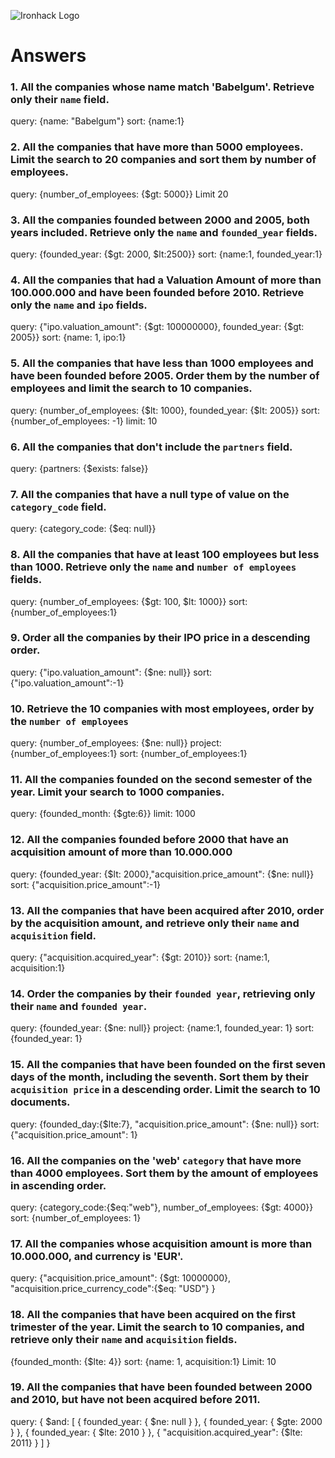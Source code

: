 ![Ironhack Logo](https://i.imgur.com/1QgrNNw.png)

# Answers

### 1. All the companies whose name match 'Babelgum'. Retrieve only their `name` field.

<!-- Your Code Goes Here -->

query: {name: "Babelgum"}
sort: {name:1}

### 2. All the companies that have more than 5000 employees. Limit the search to 20 companies and sort them by **number of employees**.

<!-- Your Code Goes Here -->

query: {number_of_employees: {$gt: 5000}}
Limit 20

### 3. All the companies founded between 2000 and 2005, both years included. Retrieve only the `name` and `founded_year` fields.

<!-- Your Code Goes Here -->

query: {founded_year: {$gt: 2000, $lt:2500}}
sort: {name:1, founded_year:1}

### 4. All the companies that had a Valuation Amount of more than 100.000.000 and have been founded before 2010. Retrieve only the `name` and `ipo` fields.

<!-- Your Code Goes Here -->

query: {"ipo.valuation_amount": {$gt: 100000000}, founded_year: {$gt: 2005}}
sort: {name: 1, ipo:1}

### 5. All the companies that have less than 1000 employees and have been founded before 2005. Order them by the number of employees and limit the search to 10 companies.

<!-- Your Code Goes Here -->

query: {number_of_employees: {$lt: 1000}, founded_year: {$lt: 2005}}
sort: {number_of_employees: -1}
limit: 10

### 6. All the companies that don't include the `partners` field.

<!-- Your Code Goes Here -->

query: {partners: {$exists: false}}

### 7. All the companies that have a null type of value on the `category_code` field.

<!-- Your Code Goes Here -->

query: {category_code: {$eq: null}}

### 8. All the companies that have at least 100 employees but less than 1000. Retrieve only the `name` and `number of employees` fields.

<!-- Your Code Goes Here -->

query: {number_of_employees: {$gt: 100, $lt: 1000}}
sort: {number_of_employees:1}

### 9. Order all the companies by their IPO price in a descending order.

<!-- Your Code Goes Here -->

query: {"ipo.valuation_amount": {$ne: null}}
sort: {"ipo.valuation_amount":-1}

### 10. Retrieve the 10 companies with most employees, order by the `number of employees`

<!-- Your Code Goes Here -->

query: {number_of_employees: {$ne: null}}
project: {number_of_employees:1}
sort: {number_of_employees:1}

### 11. All the companies founded on the second semester of the year. Limit your search to 1000 companies.

<!-- Your Code Goes Here -->

query: {founded_month: {$gte:6}}
limit: 1000

### 12. All the companies founded before 2000 that have an acquisition amount of more than 10.000.000

<!-- Your Code Goes Here -->

query: {founded_year: {$lt: 2000},"acquisition.price_amount": {$ne: null}}
sort: {"acquisition.price_amount":-1}

### 13. All the companies that have been acquired after 2010, order by the acquisition amount, and retrieve only their `name` and `acquisition` field.

<!-- Your Code Goes Here -->

query: {"acquisition.acquired_year": {$gt: 2010}}
sort: {name:1, acquisition:1}

### 14. Order the companies by their `founded year`, retrieving only their `name` and `founded year`.

<!-- Your Code Goes Here -->

query: {founded_year: {$ne: null}}
project: {name:1, founded_year: 1}
sort:{founded_year: 1}

### 15. All the companies that have been founded on the first seven days of the month, including the seventh. Sort them by their `acquisition price` in a descending order. Limit the search to 10 documents.

<!-- Your Code Goes Here -->

query: {founded_day:{$lte:7}, "acquisition.price_amount": {$ne: null}}
sort: {"acquisition.price_amount": 1}

### 16. All the companies on the 'web' `category` that have more than 4000 employees. Sort them by the amount of employees in ascending order.

<!-- Your Code Goes Here -->

query: {category_code:{$eq:"web"}, number_of_employees: {$gt: 4000}}
sort: {number_of_employees: 1}

### 17. All the companies whose acquisition amount is more than 10.000.000, and currency is 'EUR'.

<!-- Your Code Goes Here -->

query: {"acquisition.price_amount": {$gt: 10000000}, "acquisition.price_currency_code":{$eq: "USD"} }

### 18. All the companies that have been acquired on the first trimester of the year. Limit the search to 10 companies, and retrieve only their `name` and `acquisition` fields.

<!-- Your Code Goes Here -->

{founded_month: {$lte: 4}}
sort: {name: 1, acquisition:1}
Limit: 10

### 19. All the companies that have been founded between 2000 and 2010, but have not been acquired before 2011.

<!-- Your Code Goes Here -->

query:
{
$and: [
    { founded_year: { $ne: null } },
    { founded_year: { $gte: 2000 } },
    { founded_year: { $lte: 2010 } },
    { "acquisition.acquired_year": {$lte: 2011} }
]
}
